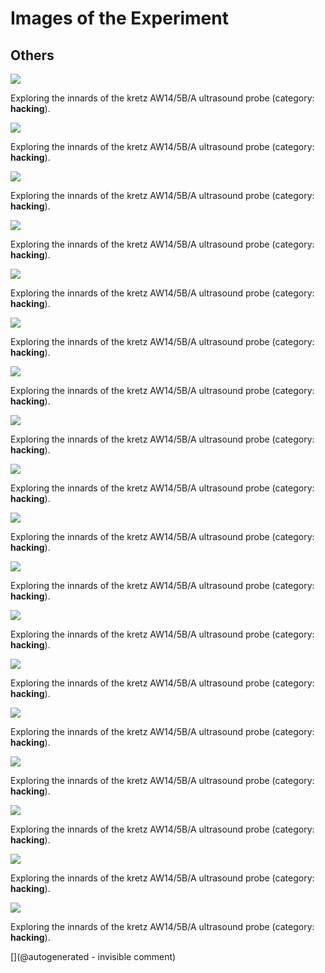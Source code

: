 # Images of the Experiment

## Others

![](/include/images/kretzaw145ba/20180812a/images/20180812a-11-all.jpg)

Exploring the innards of the kretz AW14/5B/A ultrasound probe (category: __hacking__).

![](/include/images/kretzaw145ba/20180812a/images/20180812a-10-all.jpg)

Exploring the innards of the kretz AW14/5B/A ultrasound probe (category: __hacking__).

![](/include/images/kretzaw145ba/20180812a/images/20180812a-5-all.jpg)

Exploring the innards of the kretz AW14/5B/A ultrasound probe (category: __hacking__).

![](/include/images/kretzaw145ba/20180812a/images/20180812a-7-all.jpg)

Exploring the innards of the kretz AW14/5B/A ultrasound probe (category: __hacking__).

![](/include/images/kretzaw145ba/20180812a/images/20180812a-13-all.jpg)

Exploring the innards of the kretz AW14/5B/A ultrasound probe (category: __hacking__).

![](/include/images/kretzaw145ba/20180812a/images/20180812a-16-all.jpg)

Exploring the innards of the kretz AW14/5B/A ultrasound probe (category: __hacking__).

![](/include/images/kretzaw145ba/20180812a/images/20180812a-15-all.jpg)

Exploring the innards of the kretz AW14/5B/A ultrasound probe (category: __hacking__).

![](/include/images/kretzaw145ba/20180812a/images/20180812a-2-all.jpg)

Exploring the innards of the kretz AW14/5B/A ultrasound probe (category: __hacking__).

![](/include/images/kretzaw145ba/20180812a/images/20180812a-6-all.jpg)

Exploring the innards of the kretz AW14/5B/A ultrasound probe (category: __hacking__).

![](/include/images/kretzaw145ba/20180812a/images/20180812a-1-all.jpg)

Exploring the innards of the kretz AW14/5B/A ultrasound probe (category: __hacking__).

![](/include/images/kretzaw145ba/20180812a/images/20180812a-3-all.jpg)

Exploring the innards of the kretz AW14/5B/A ultrasound probe (category: __hacking__).

![](/include/images/kretzaw145ba/20180812a/images/20180812a-12-all.jpg)

Exploring the innards of the kretz AW14/5B/A ultrasound probe (category: __hacking__).

![](/include/images/kretzaw145ba/20180812a/images/20180812a-18.jpg)

Exploring the innards of the kretz AW14/5B/A ultrasound probe (category: __hacking__).

![](/include/images/kretzaw145ba/20180812a/images/20180812a-9-all.jpg)

Exploring the innards of the kretz AW14/5B/A ultrasound probe (category: __hacking__).

![](/include/images/kretzaw145ba/20180812a/images/20180812a-14-all.jpg)

Exploring the innards of the kretz AW14/5B/A ultrasound probe (category: __hacking__).

![](/include/images/kretzaw145ba/20180812a/images/20180812a-18-all.jpg)

Exploring the innards of the kretz AW14/5B/A ultrasound probe (category: __hacking__).

![](/include/images/kretzaw145ba/20180812a/image-20180812a-18-wirephantom-big.png)

Exploring the innards of the kretz AW14/5B/A ultrasound probe (category: __hacking__).

![](/include/images/kretzaw145ba/20180812a/image-20180812a-18-wirephantom.png)

Exploring the innards of the kretz AW14/5B/A ultrasound probe (category: __hacking__).



[](@autogenerated - invisible comment)